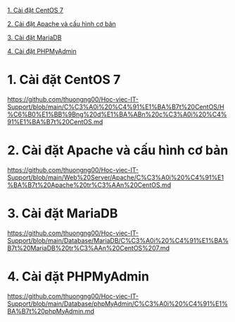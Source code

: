 [1. Cài đặt CentOS 7](#centos)

[2. Cài đặt Apache và cấu hình cơ bản](#apache)

[3. Cài đặt MariaDB](#mariadb)

[4. Cài đặt PHPMyAdmin](#phpmyadmin)

<a name="centos"></a>
# 1. Cài đặt CentOS 7

https://github.com/thuongng00/Hoc-viec-IT-Support/blob/main/C%C3%A0i%20%C4%91%E1%BA%B7t%20CentOS/H%C6%B0%E1%BB%9Bng%20d%E1%BA%ABn%20c%C3%A0i%20%C4%91%E1%BA%B7t%20CentOS.md

<a name="apache"></a>
# 2. Cài đặt Apache và cấu hình cơ bản

https://github.com/thuongng00/Hoc-viec-IT-Support/blob/main/Web%20Server/Apache/C%C3%A0i%20%C4%91%E1%BA%B7t%20Apache%20tr%C3%AAn%20CentOS.md

<a name="mariadb"></a>
# 3. Cài đặt MariaDB

https://github.com/thuongng00/Hoc-viec-IT-Support/blob/main/Database/MariaDB/C%C3%A0i%20%C4%91%E1%BA%B7t%20MariaDB%20tr%C3%AAn%20CentOS%207.md

<a name="phpmyadmin"></a>
# 4. Cài đặt PHPMyAdmin

https://github.com/thuongng00/Hoc-viec-IT-Support/blob/main/Database/phpMyAdmin/C%C3%A0i%20%C4%91%E1%BA%B7t%20phpMyAdmin.md
